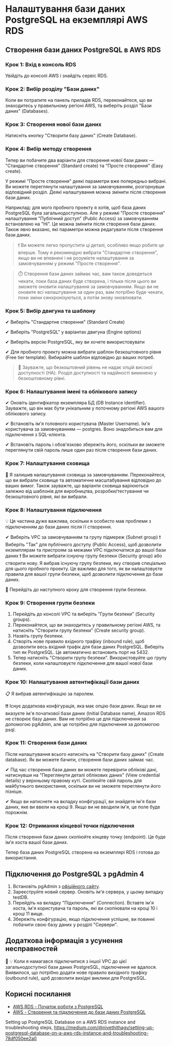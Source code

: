 

# Налаштування бази даних PostgreSQL на екземплярі AWS RDS 

## Створення бази даних PostgreSQL в AWS RDS

### Крок 1: Вхід в консоль RDS

Увійдіть до консолі AWS і знайдіть сервіс RDS.

### Крок 2: Вибір розділу "Бази даних"

Коли ви потрапите на панель приладів RDS, переконайтеся, що ви знаходитесь у правильному регіоні AWS, та виберіть розділ "Бази даних" (Databases).

### Крок 3: Створення нової бази даних

Натисніть кнопку "Створити базу даних" (Create Database).

### Крок 4: Вибір методу створення

Тепер ви побачите два варіанти для створення нової бази даних — "Стандартне створення" (Standard create) та "Просте створення" (Easy create).

У режимі "Просте створення" деякі параметри вже попередньо вибрані. Ви можете переглянути налаштування за замовчуванням, розгорнувши відповідний розділ. Деякі налаштування можна змінити після створення бази даних.

Наприклад: для мого пробного проекту я хотів, щоб база даних PostgreSQL була загальнодоступною. Але у режимі "Просте створення" налаштування "Публічний доступ" (Public Access) за замовчуванням встановлено на "Ні". Це можна змінити після створення бази даних. Також явно вказано, які параметри можна редагувати після створення бази даних.

> ❗️ Ви можете легко пропустити ці деталі, особливо якщо робите це вперше. Тому я рекомендую вибрати "Стандартне створення", якщо ви не впевнені і не розумієте налаштування за замовчуванням у режимі "Просте створення".

> ⏱️ Створення бази даних займає час, вам також доведеться чекати, поки база даних буде створена, і тільки після цього ви зможете оновити налаштування за замовчуванням. Якщо ви не оновите всі налаштування за один раз, вам потрібно буде чекати, поки зміни синхронізуються, а потім знову оновлювати.

### Крок 5: Вибір двигуна та шаблону

✔ Виберіть "Стандартне створення" (Standard Create)

✔ Виберіть "PostgreSQL" у варіантах двигуна (Engine options)

✔ Виберіть версію PostgreSQL, яку ви хочете використовувати

✔ Для пробного проекту можна вибрати шаблон безкоштовного рівня (Free tier template). Вибирайте шаблон відповідно до ваших потреб.

> 📓 Зауважте, що безкоштовний рівень не надає опцій високої доступності (HA). Розділ доступності та надійності вимкнено у безкоштовному рівні.

### Крок 6: Налаштування імені та облікового запису

✔ Оновіть ідентифікатор екземпляра БД (DB Instance identifier). Зауважте, що він має бути унікальним у поточному регіоні AWS вашого облікового запису.

✔ Встановіть ім'я головного користувача (Master Username). Ім'я користувача за замовчуванням — postgres. Воно знадобиться вам для підключення з SQL-клієнта.

✔ Встановіть пароль і обов'язково збережіть його, оскільки ви зможете переглянути свій пароль лише один раз після створення бази даних.

### Крок 7: Налаштування сховища

📓 Я залишив налаштування сховища за замовчуванням. Переконайтеся, що ви вибрали сховище та автоматичне масштабування відповідно до ваших вимог. Також зауважте, що варіанти сховища варіюються залежно від шаблонів для виробництва, розробки/тестування чи безкоштовного рівня, які ви вибрали.

### Крок 8: Налаштування підключення

💡 Ця частина дуже важлива, оскільки я особисто мав проблеми з підключенням до бази даних після її створення.

✔ Виберіть VPC за замовчуванням та групу підмереж (Subnet group)
❗️ Виберіть "Так" для публічного доступу (Public Access), щоб дозволити екземплярам та пристроям за межами VPC підключатися до вашої бази даних
❗️ Ви можете вибрати існуючу групу безпеки (Security group) або створити нову. Я вибрав існуючу групу безпеки, яку створив спеціально для цього пробного проекту. Це важливо для того, як ви налаштовуєте правила для вашої групи безпеки, щоб дозволити підключення до бази даних.

📓 Перейдіть до наступного кроку для створення групи безпеки.

### Крок 9: Створення групи безпеки

1. Перейдіть до консолі VPC та виберіть "Групи безпеки" (Security groups).
2. Переконайтеся, що ви знаходитесь у правильному регіоні AWS, та натисніть "Створити групу безпеки" (Create security group).
3. Назвіть групу безпеки.
4. Створіть нове правило вхідного трафіку (inbound rule), щоб дозволити весь вхідний трафік для бази даних PostgreSQL. Виберіть тип як PostgreSQL. Це автоматично встановить порт на 5432.
5. Тепер натисніть "Створити групу безпеки". Використовуйте цю групу безпеки, коли налаштовуєте підключення для вашої нової бази даних.

### Крок 10: Налаштування автентифікації бази даних

📋 Я вибрав автентифікацію за паролем.

❗️❗️ Існує додаткова конфігурація, яка має опцію бази даних. Якщо ви не вказуєте ім'я початкової бази даних (Initial Database name), Amazon RDS не створює базу даних. Вам не потрібно це для підключення за допомогою pgAdmin, але це потрібно для підключення за допомогою psql.

### Крок 11: Створення бази даних

Після налаштування всього натисніть на "Створити базу даних" (Create database). Як ви можете бачити, створення бази даних займає час.

✔ Під час створення бази даних ви можете перевірити облікові дані, натиснувши на "Переглянути деталі облікових даних" (View credential details) у верхньому правому куті. Скопіюйте свій пароль для майбутнього використання, оскільки ви не зможете переглянути його пізніше.

✔ Якщо ви натиснете на вкладку конфігурації, ви знайдете ім'я бази даних, яке ви ввели на кроці 9. Якщо ви не вводили ім'я, це поле буде порожнім.

### Крок 12: Отримання кінцевої точки підключення

Після створення бази даних скопіюйте кінцеву точку (endpoint). Це буде ім'я хоста вашої бази даних.

Тепер база даних PostgreSQL створена на екземплярі RDS і готова до використання.

## Підключення до PostgreSQL з pgAdmin 4

1. Встановіть pgAdmin з [офіційного сайту](https://www.pgadmin.org/).
2. Зареєструйте новий сервер. Оновіть ім'я сервера, у цьому випадку testDB.
3. Перейдіть на вкладку "Підключення" (Connection). Вставте ім'я хоста, ім'я користувача та пароль, які ви скопіювали на кроці 10 і кроці 11 вище.
4. Збережіть конфігурацію, якщо підключення успішне, ви повинні побачити свою базу даних у розділі "Сервери".

## Додаткова інформація з усунення несправностей

📓 💡 Коли я намагався підключитися з іншої VPC до цієї загальнодоступної бази даних PostgreSQL, підключення не вдалося. Виявилося, що потрібно додати нове правило вихідного трафіку (outbound rule), щоб дозволити вихідні виклики для PostgreSQL.

## Корисні посилання

- [AWS RDS - Початок роботи з PostgreSQL](https://docs.aws.amazon.com/AmazonRDS/latest/UserGuide/CHAP_GettingStarted.CreatingConnecting.PostgreSQL.html)
- [AWS - Створення та підключення до бази даних PostgreSQL](https://aws.amazon.com/getting-started/hands-on/create-connect-postgresql-db/)

Setting up PostgreSQL Database on a AWS RDS instance and troubleshooting steps, https://medium.com/@nivethithagv/setting-up-postgresql-database-on-a-aws-rds-instance-and-troubleshooting-78df050ee2a0

